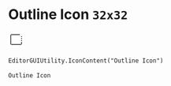 # Outline Icon `32x32`
<img src="/img/Outline%20Icon.png" width=32 height=32>

``` CSharp
EditorGUIUtility.IconContent("Outline Icon")
```
```
Outline Icon
```
